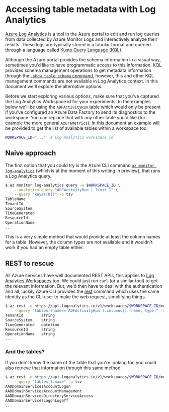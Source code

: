 # Accessing table metadata with Log Analytics

[Azure Log Analytics](https://docs.microsoft.com/en-us/azure/azure-monitor/platform/data-platform-logs) is a tool in the Azure portal to edit and run log queries from data collected by Azure Monitor Logs and interactively analyze their results. These logs are typically stored in a tabular format and queried through a language called [Kusto Query Language (KQL)](https://docs.microsoft.com/en-us/azure/data-explorer/kusto/query/).

Although the Azure portal provides the schema information in a visual way, sometimes you'd like to have programmatic access to this information. KQL provides schema management operations to get metadata information through the [`.show table schema` command](https://docs.microsoft.com/en-us/azure/data-explorer/kusto/management/show-table-schema-command), however, this and other KQL management commands are not available in Log Analytics context. In this document we'll explore the alternative options.

Before we start exploring various options, make sure that you've captured the Log Analytics Workspace id for your experiments. In the examples below we'll be using the `ADFActivityRun` table which would only be present if you've configured an Azure Data Factory to send its diagnostics to the workspace. You can replace that with any other table you'd like (for example the more general `AzureMetrics`). In this document an example will be provided to get the list of available tables within a workspace too.

```bash
WORKSPACE_ID="..."  # Log Analytics workspace id
```

## Naive approach

The first option that you could try is the Azure CLI command [`az monitor log-analytics`](https://docs.microsoft.com/en-us/cli/azure/ext/log-analytics/monitor/log-analytics?view=azure-cli-latest) (which is at the moment of this writing in preview), that runs a Log Analytics query.

```bash
$ az monitor log-analytics query -w $WORKSPACE_ID \
    --analytics-query "ADFActivityRun | limit 1" \
    --query "keys([0])" -o tsv
TableName
TenantId
SourceSystem
TimeGenerated
ResourceId
OperationName
...
```

This is a very simple method that would provide at least the column names for a table. However, the column types are not available and it wouldn't work if you had an empty table either.

## REST to rescue

All Azure services have well documented REST APIs, this applies to [Log Analytics Workspaces](https://docs.microsoft.com/en-us/rest/api/loganalytics/dataaccess/metadata/get) too. We could just run `curl` (or a similar tool) to get the relevant information. But, we'd then have to deal with the authentication and all, luckily Azure CLI provides the [rest](https://docs.microsoft.com/en-us/cli/azure/reference-index?view=azure-cli-latest#az_rest) command which uses the same identity as the CLI user to make the web request, simplifying things.

```bash
$ az rest -u https://api.loganalytics.io/v1/workspaces/$WORKSPACE_ID/metadata \
    --query "tables[?name=='ADFActivityRun'].columns[].[name, type]" -o tsv
TenantId        string
SourceSystem    string
TimeGenerated   datetime
ResourceId      string
OperationName   string
...
```

### And the tables?

If you don't know the name of the table that you're looking for, you could also retrieve that information through this same method.

```bash
$ az rest -u https://api.loganalytics.io/v1/workspaces/$WORKSPACE_ID/metadata \
    --query "tables[].name" -o tsv
AADDomainServicesAccountLogon
AADDomainServicesAccountManagement
AADDomainServicesDirectoryServiceAccess
AADDomainServicesLogonLogoff
...
```
